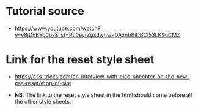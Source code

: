 # Tutorial source

- https://www.youtube.com/watch?v=v8jDnBYc0bs&list=PL0eyrZgxdwhwP0AxnbBiDBCi53LK9uCMZ

# Link for the reset style sheet
-   https://css-tricks.com/an-interview-with-elad-shechter-on-the-new-css-reset/#top-of-site
 
- **NB:** The link to the reset style sheet in the html should come before all the other style sheets.

